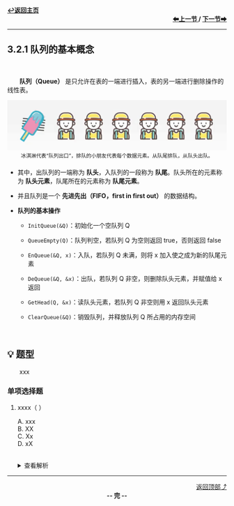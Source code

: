 <a name="top"></a>
<div align="left">
    <a href="/README.md"><b>↩返回主页</b></a>
</div>
<div align="right">
    <b>
    <a href="../3.1%20栈/3.1.3%20栈的链式存储结构.md">⬅上一节 </a>
    /
    <a href="3.2.2%20队列的顺序存储结构.md"> 下一节➡</a>
    </b>
</div>
<hr>

## 3.2.1 队列的基本概念

<br>

&emsp;&emsp;**队列（Queue）** 是只允许在表的一端进行插入，表的另一端进行删除操作的线性表。

<div align="center">
    <img src="/pics/3/3.2.1(1).png" width=600><br>
    <sup>冰淇淋代表“队列出口”，排队的小朋友代表每个数据元素。从队尾排队，从队头出队。</sup>
</div>

+ 其中，出队列的一端称为 **队头**，入队列的一段称为 **队尾**。队头所在的元素称为 **队头元素**，队尾所在的元素称为 **队尾元素**。

+ 并且队列是一个 **先进先出（FIFO，first in first out）** 的数据结构。

+ **队列的基本操作**

    + `InitQueue(&Q)`：初始化一个空队列 Q

    + `QueueEmpty(Q)`：队列判空，若队列 Q 为空则返回 true，否则返回 false

    + `EnQueue(&Q, x)`：入队，若队列 Q 未满，则将 x 加入使之成为新的队尾元素

    + `DeQueue(&Q, &x)`：出队，若队列 Q 非空，则删除队头元素，并赋值给 x 返回

    + `GetHead(Q, &x)`：读队头元素，若队列 Q 非空则用 x 返回队头元素

    + `ClearQueue(&Q)`：销毁队列，并释放队列 Q 所占用的内存空间

<br>

## 💡 题型

&emsp;&emsp;xxx

### 单项选择题

1. xxxx（ ）

    A. xxx<br>
    B. XX<br>
    C. Xx<br>
    D. xX<br><br>
    <details>
    <summary>查看解析</summary>
    <p>答案：x</p>
    </details>

<hr>

<div align="right">
    <a href="#top">返回顶部⤴</a>
</div>

<div align="center">
    <b>-- 完 --</b>
</div>